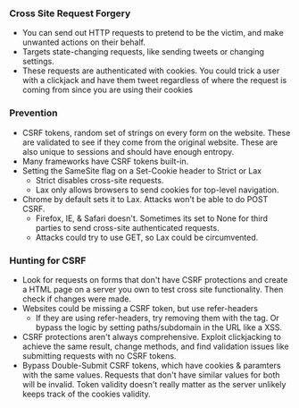### Cross Site Request Forgery

* You can send out HTTP requests to pretend to be the victim, and make unwanted actions on their behalf.
* Targets state-changing requests, like sending tweets or changing settings.
* These requests are authenticated with cookies. You could trick a user with a clickjack and have them tweet regardless of where the request is coming from since you are using their cookies

### Prevention

* CSRF tokens, random set of strings on every form on the website. These are validated to see if they come from the original website.
These are also unique to sessions and should have enough entropy.
* Many frameworks have CSRF tokens built-in.
* Setting the SameSite flag on a Set-Cookie header to Strict or Lax
    * Strict disables cross-site requests.
    * Lax only allows browsers to send cookies for top-level navigation.
* Chrome by default sets it to Lax. Attacks won't be able to do POST CSRF.
    * Firefox, IE, & Safari doesn't. Sometimes its set to None for third parties to send cross-site authenticated requests.
    * Attacks could try to use GET, so Lax could be circumvented.

### Hunting for CSRF

* Look for requests on forms that don't have CSRF protections and create a HTML page on a server you own to test cross site functionality. Then check if changes were made.
* Websites could be missing a CSRF token, but use refer-headers
    * If they are using refer-headers, try removing them with the <meta> tag. Or bypass the logic by setting paths/subdomain in the URL like a XSS.
* CSRF protections aren't always comprehensive. Exploit clickjacking to achieve the same result, change methods, and find validation issues like submitting requests with no CSRF tokens.
* Bypass Double-Submit CSRF tokens, which have cookies & paramters with the same values. Requests that don't have similar values for both will be invalid.
Token validity doesn't really matter as the server unlikely keeps track of the cookies validity.
 
